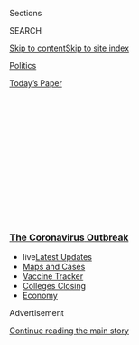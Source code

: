 <div id="app">

<div>

<div>

<div>

<div class="NYTAppHideMasthead css-1q2w90k e1suatyy0">

<div class="section css-ui9rw0 e1suatyy2">

<div class="css-eph4ug er09x8g0">

<div class="css-6n7j50">

</div>

<span class="css-1dv1kvn">Sections</span>

<div class="css-10488qs">

<span class="css-1dv1kvn">SEARCH</span>

</div>

[Skip to content](#site-content)[Skip to site
index](#site-index)

</div>

<div id="masthead-section-label" class="css-1wr3we4 eaxe0e00">

[Politics](https://www.nytimes3xbfgragh.onion/section/politics)

</div>

<div class="css-10698na e1huz5gh0">

</div>

</div>

<div id="masthead-bar-one" class="section hasLinks css-15hmgas e1csuq9d3">

<div class="css-uqyvli e1csuq9d0">

</div>

<div class="css-1uqjmks e1csuq9d1">

</div>

<div class="css-9e9ivx">

[](https://myaccount.nytimes3xbfgragh.onion/auth/login?response_type=cookie&client_id=vi)

</div>

<div class="css-1bvtpon e1csuq9d2">

[Today’s
Paper](https://www.nytimes3xbfgragh.onion/section/todayspaper)

</div>

</div>

</div>

</div>

<div data-aria-hidden="false">

<div id="site-content" data-role="main">

<div>

<div class="css-1aor85t" style="opacity:0.000000001;z-index:-1;visibility:hidden">

<div class="css-1hqnpie">

<div class="css-epjblv">

<span class="css-17xtcya">[Politics](/section/politics)</span><span class="css-x15j1o">|</span><span class="css-fwqvlz">F.D.A.’s
Emergency Approval of Blood Plasma Is Now on
Hold</span>

</div>

<div class="css-k008qs">

<div class="css-1iwv8en">

<span class="css-18z7m18"></span>

<div>

</div>

</div>

<span class="css-1n6z4y">https://nyti.ms/2Q7q2BT</span>

<div class="css-1705lsu">

<div class="css-4xjgmj">

<div class="css-4skfbu" data-role="toolbar" data-aria-label="Social Media Share buttons, Save button, and Comments Panel with current comment count" data-testid="share-tools">

  - 
  - 
  - 
  - 
    
    <div class="css-6n7j50">
    
    </div>

  - 

</div>

</div>

</div>

</div>

</div>

</div>

<div class="css-13pd83m">

<div class="css-l9svim">

### [<span class="css-pa1jbp"><span class="css-1rxm0ex">The Coronavirus</span><span class="css-1rxm0ex"> Outbreak</span></span>](https://www.nytimes3xbfgragh.onion/news-event/coronavirus?name=styln-coronavirus-national&region=TOP_BANNER&variant=undefined&block=storyline_menu_recirc&action=click&pgtype=Article&impression_id=bfa44950-e382-11ea-a48e-b9252519409f)

  - <span class="css-ousu42"><span class="css-12clwdu">live</span>[Latest
    Updates](https://www.nytimes3xbfgragh.onion/2020/08/20/world/coronavirus-covid.html?name=styln-coronavirus-national&region=TOP_BANNER&variant=undefined&block=storyline_menu_recirc&action=click&pgtype=Article&impression_id=bfa44951-e382-11ea-a48e-b9252519409f)</span>
  - <span class="css-ousu42">[Maps and
    Cases](https://www.nytimes3xbfgragh.onion/interactive/2020/us/coronavirus-us-cases.html?name=styln-coronavirus-national&region=TOP_BANNER&variant=undefined&block=storyline_menu_recirc&action=click&pgtype=Article&impression_id=bfa44952-e382-11ea-a48e-b9252519409f)</span>
  - <span class="css-ousu42">[Vaccine
    Tracker](https://www.nytimes3xbfgragh.onion/interactive/2020/science/coronavirus-vaccine-tracker.html?name=styln-coronavirus-national&region=TOP_BANNER&variant=undefined&block=storyline_menu_recirc&action=click&pgtype=Article&impression_id=bfa44953-e382-11ea-a48e-b9252519409f)</span>
  - <span class="css-ousu42">[Colleges
    Closing](https://www.nytimes3xbfgragh.onion/2020/08/19/us/colleges-closing-covid.html?name=styln-coronavirus-national&region=TOP_BANNER&variant=undefined&block=storyline_menu_recirc&action=click&pgtype=Article&impression_id=bfa4be80-e382-11ea-a48e-b9252519409f)</span>
  - <span class="css-ousu42">[Economy](https://www.nytimes3xbfgragh.onion/live/2020/08/20/business/stock-market-today-coronavirus?name=styln-coronavirus-national&region=TOP_BANNER&variant=undefined&block=storyline_menu_recirc&action=click&pgtype=Article&impression_id=bfa4be81-e382-11ea-a48e-b9252519409f)</span>

</div>

</div>

<div id="top-wrapper" class="css-1sy8kpn">

<div id="top-slug" class="css-l9onyx">

Advertisement

</div>

[Continue reading the main
story](#after-top)

<div class="ad top-wrapper" style="text-align:center;height:100%;display:block;min-height:250px">

<div id="top" class="place-ad" data-position="top" data-size-key="top">

</div>

</div>

<div id="after-top">

</div>

</div>

<div>

<div id="sponsor-wrapper" class="css-1hyfx7x">

<div id="sponsor-slug" class="css-19vbshk">

Supported by

</div>

[Continue reading the main
story](#after-sponsor)

<div id="sponsor" class="ad sponsor-wrapper" style="text-align:center;height:100%;display:block">

</div>

<div id="after-sponsor">

</div>

</div>

<div class="css-186x18t">

</div>

<div class="css-1vkm6nb ehdk2mb0">

# F.D.A.’s Emergency Approval of Blood Plasma Is Now on Hold

</div>

Government health leaders including Dr. Francis S. Collins and Dr.
Anthony S. Fauci urged caution last week, citing weak data from the
country’s largest plasma study.

<div class="css-79elbk" data-testid="photoviewer-wrapper">

<div class="css-z3e15g" data-testid="photoviewer-wrapper-hidden">

</div>

<div class="css-1a48zt4 ehw59r15" data-testid="photoviewer-children">

![<span class="css-16f3y1r e13ogyst0" data-aria-hidden="true">Javier
Alvarez donating his plasma at Houston Methodist Hospital in July after
his grandmother died from the
virus.</span><span class="css-cnj6d5 e1z0qqy90" itemprop="copyrightHolder"><span class="css-1ly73wi e1tej78p0">Credit...</span><span><span>Erin
Schaff/The New York
Times</span></span></span>](https://static01.graylady3jvrrxbe.onion/images/2020/08/13/business/00virus-plasma-1/merlin_174329514_3b40dd0e-a16d-4006-a811-4510614384a9-articleLarge.jpg?quality=75&auto=webp&disable=upscale)

</div>

</div>

<div class="css-18e8msd">

<div class="css-otjvjh epjyd6m0">

<div class="css-nmf14i ey68jwv0" data-aria-hidden="true">

[![Noah
Weiland](https://static01.graylady3jvrrxbe.onion/images/2019/07/23/reader-center/author-noah-weiland/author-noah-weiland-thumbLarge.png
"Noah Weiland")](https://www.nytimes3xbfgragh.onion/by/noah-weiland)[![Sharon
LaFraniere](https://static01.graylady3jvrrxbe.onion/images/2018/07/12/multimedia/author-sharon-lafraniere/author-sharon-lafraniere-thumbLarge.png
"Sharon LaFraniere")](https://www.nytimes3xbfgragh.onion/by/sharon-lafraniere)[![Sheri
Fink](https://static01.graylady3jvrrxbe.onion/images/2018/08/24/multimedia/author-sheri-fink/author-sheri-fink-thumbLarge.png
"Sheri Fink")](https://www.nytimes3xbfgragh.onion/by/sheri-fink)

</div>

<div class="css-1baulvz">

By [<span class="css-1baulvz" itemprop="name">Noah
Weiland</span>](https://www.nytimes3xbfgragh.onion/by/noah-weiland),
[<span class="css-1baulvz" itemprop="name">Sharon
LaFraniere</span>](https://www.nytimes3xbfgragh.onion/by/sharon-lafraniere)
and [<span class="css-1baulvz last-byline" itemprop="name">Sheri
Fink</span>](https://www.nytimes3xbfgragh.onion/by/sheri-fink)

</div>

</div>

  - 
    
    <div class="css-ld3wwf e16638kd2">
    
    Aug. 19,
    2020
    
    </div>

  - 
    
    <div class="css-4xjgmj">
    
    <div class="css-d8bdto" data-role="toolbar" data-aria-label="Social Media Share buttons, Save button, and Comments Panel with current comment count" data-testid="share-tools">
    
      - 
      - 
      - 
      - 
        
        <div class="css-6n7j50">
        
        </div>
    
      - 
    
    </div>
    
    </div>

</div>

</div>

<div class="section meteredContent css-1r7ky0e" name="articleBody" itemprop="articleBody">

<div class="css-1fanzo5 StoryBodyCompanionColumn">

<div class="css-53u6y8">

WASHINGTON — Last week, just as the Food and Drug Administration was
preparing to issue an emergency authorization for blood plasma as a
Covid-19 treatment, a group of top federal health officials including
Dr. Francis S. Collins and Dr. Anthony S. Fauci intervened, arguing that
emerging data on the treatment was too weak, according to two senior
administration officials.

The authorization is on hold for now as more data is reviewed, according
to H. Clifford Lane, the clinical director at the National Institute of
Allergy and Infectious Diseases. An emergency approval could still be
issued in the near future, he said.

Donated by people who have survived the disease, antibody-rich plasma is
considered safe. President Trump has hailed it as a “beautiful
ingredient” in the veins of people who have survived Covid-19.

But [clinical trials have not
proved](https://www.nytimes3xbfgragh.onion/2020/08/04/health/trump-plasma.html)
whether plasma can help people fighting the coronavirus.

Several top health officials — led by Dr. Collins, the director of the
National Institutes of Health; Dr. Fauci, the government’s top
infectious disease expert; and Dr. Lane — urged their colleagues last
week to hold off, citing [recent
data](https://www.medrxiv.org/content/10.1101/2020.08.12.20169359v1)
from the country’s largest plasma study, run by the Mayo Clinic. They
thought the study’s data to date was not strong enough to warrant an
emergency approval.

</div>

</div>

<div class="css-1fanzo5 StoryBodyCompanionColumn">

<div class="css-53u6y8">

“The three of us are pretty aligned on the importance of robust data
through randomized control trials, and that a pandemic does not change
that,” Dr. Lane said in an interview on Tuesday.

The drafted emergency authorization leaned on the history of plasma’s
use in other disease outbreaks and on animal research and a spate of
plasma studies, including the [Mayo Clinic’s
program](https://www.uscovidplasma.org/), which has given infusions to
more than 66,000 Covid-19 patients thanks to financing from the federal
government.

An F.D.A. spokeswoman declined to comment, but Mr. Trump reacted
angrily, suggesting the decision was politically
motivated.

<div id="NYT_MAIN_CONTENT_1_REGION" class="css-9tf9ac">

<div>

<div id="styln-covid-updates-world" class="section interactive-content interactive-size-medium css-1ftcdic">

<div class="css-17ih8de interactive-body">

<div id="styln-briefing-block" data-asset-id="QXJ0aWNsZTpueXQ6Ly9hcnRpY2xlL2NlNTkwYjM3LWJmOWItNTdmYy05MmI1LWFlNjk3ZDBlZmU2NQ==">

<div class="briefing-block-header-section">

# [Latest Updates: The Coronavirus Outbreak](https://www.nytimes3xbfgragh.onion/2020/08/20/world/coronavirus-covid.html?action=click&pgtype=Article&state=default&region=MAIN_CONTENT_1&context=storylines_live_updates)

<div class="briefing-block-ts">

Updated 2020-08-21T07:46:15.883Z

</div>

</div>

  - [Shutdowns, warnings and scoldings follow alarming incidents on
    college
    campuses.](https://www.nytimes3xbfgragh.onion/2020/08/20/world/coronavirus-covid.html?action=click&pgtype=Article&state=default&region=MAIN_CONTENT_1&context=storylines_live_updates#link-68774d88)
  - [Biden knocks Trump’s pandemic response, and outlines a national
    strategy.](https://www.nytimes3xbfgragh.onion/2020/08/20/world/coronavirus-covid.html?action=click&pgtype=Article&state=default&region=MAIN_CONTENT_1&context=storylines_live_updates#link-26b58724)
  - [U.S. health agencies announce moves to confront the flu season and
    plummeting child vaccination
    rates.](https://www.nytimes3xbfgragh.onion/2020/08/20/world/coronavirus-covid.html?action=click&pgtype=Article&state=default&region=MAIN_CONTENT_1&context=storylines_live_updates#link-4e542da3)

<div class="briefing-block-footer">

<div class="briefing-block-footer-meta">

[See more
updates](https://www.nytimes3xbfgragh.onion/2020/08/20/world/coronavirus-covid.html?action=click&pgtype=Article&state=default&region=MAIN_CONTENT_1&context=storylines_live_updates)

</div>

<div class="briefing-block-briefinglinks">

<span>More live coverage:</span>
[Markets](https://www.nytimes3xbfgragh.onion/live/2020/08/20/business/stock-market-today-coronavirus?action=click&pgtype=Article&state=default&region=MAIN_CONTENT_1&context=storylines_live_updates)

</div>

</div>

</div>

</div>

</div>

</div>

</div>

“You have a lot of people over there who don’t want to rush things
because they want to do it after November 3,” he said referring to
Election Day, as he proclaimed without evidence that convalescent plasma
helped “way over 50 percent” of Covid-19 patients infused with it.

Plasma, the pale yellow liquid leftover after blood is stripped of its
red and white cells, has been the subject of [months of intense
enthusiasm](https://www.nytimes3xbfgragh.onion/2020/08/04/health/trump-plasma.html)
from scientists, celebrities and Mr. Trump, part of the administration’s
push for coronavirus treatments as a stopgap while pharmaceutical
companies race to complete dozens of clinical trials for coronavirus
vaccines.

</div>

</div>

<div class="css-1fanzo5 StoryBodyCompanionColumn">

<div class="css-53u6y8">

Emergency authorizations, which do not require the same level of
evidence as a full F.D.A. approval would, have been a fraught subject
for the government during the pandemic. The agency gave one to the
malaria drugs hydroxychloroquine and chloroquine only to [rescind it
months
later](https://www.nytimes3xbfgragh.onion/2020/06/15/health/fda-hydroxychloroquine-malaria.html)
after the drugs were found to be ineffective against the coronavirus,
and potentially harmful. An emergency authorization for blood plasma
would most likely ease the clerical burdens on hospitals in conducting
infusions.

Senior health officials have privately expressed concern about the rapid
growth of the Mayo program and the perceived rush to declare plasma
effective without the affirmation of results from randomized trials,
which scientists have long relied on as the gold standard of evidence.
Skyrocketing enrollment in the program has prompted a debate among
researchers about what kind of empirical certainty is needed in treating
patients in a public health emergency.

An emergency approval now would “change the way people view trials,”
said Dr. Mila B. Ortigoza, an infectious disease specialist at N.Y.U.
Langone Health who started a trial with colleagues at Montefiore Medical
Center.

“We want to make sure that when we say it works, we are confident, with
indisputable evidence,” she said. “We’re dealing with patients’ lives
here.”

<div id="NYT_MAIN_CONTENT_2_REGION" class="css-9tf9ac">

<div>

</div>

</div>

Unlike the malaria drugs, plasma, which has been used [since
the 1890s](https://www.ncbi.nlm.nih.gov/pmc/articles/PMC4781783/) to
treat infectious diseases, has earned the attention of a highly
credentialed community of microbiologists and immunologists eager to
prove its usefulness. The Mayo Clinic has already published analysis on
tens of thousands of patients in its expanded access program showing
that plasma is safe.

The most recent [batch of
data](https://www.medrxiv.org/content/10.1101/2020.08.12.20169359v1)from
the program included more than 35,000 Covid-19 patients, many of them in
intensive care and on ventilators, and suggested that plasma
administered within three days of a diagnosis reduced mortality rates.
When calculated a month after the infusions, the death rate of patients
who received plasma within three days of diagnosis was lower (21.6
percent) than it was for those who received plasma later (26.7 percent).

But the study did not have a control group of patients given a placebo
to compare with those given plasma, making it difficult for scientists
to assess whether the treatment really worked. And given the limited
supply of plasma, it is not clear how realistic treating patients within
three days of diagnosis would be.

</div>

</div>

<div class="css-1fanzo5 StoryBodyCompanionColumn">

<div class="css-53u6y8">

The program’s enrollment has surged to more than 30 times as high as
initially expected, complicating the ability of scientists to recruit
sick patients to randomized trials.

It “ballooned to a degree that, you know, is becoming unmanageable,” Dr.
Lane said.

Statisticians at the F.D.A. are now examining the Mayo data to better
understand what factors other than the treatment might have influenced
patient responses, such as higher-quality care in the hospital, Dr. Lane
said.

<div id="NYT_MAIN_CONTENT_3_REGION" class="css-9tf9ac">

<div>

<div id="styln-prism-freeform-1594220623585" class="section interactive-content interactive-size-medium css-1ftcdic">

<div class="css-17ih8de interactive-body">

<div id="prism-freeform-block-18477" class="css-19mumt8" data-role="complementary" data-storyline="The Coronavirus Outbreak" data-truncated="true" tabindex="0">

<div class="css-a8d9oz">

<div class="css-eb027h">

[](https://www.nytimes3xbfgragh.onion/news-event/coronavirus?action=click&pgtype=Article&state=default&region=MAIN_CONTENT_3&context=storylines_faq)

### The Coronavirus Outbreak ›

#### Frequently Asked Questions

Updated August 17, 2020

  - #### Why does standing six feet away from others help?
    
      - The coronavirus spreads primarily through droplets from your
        mouth and nose, especially when you cough or sneeze. The C.D.C.,
        one of the organizations using that measure, [bases its
        recommendation of six
        feet](https://www.nytimes3xbfgragh.onion/2020/04/14/health/coronavirus-six-feet.html?action=click&pgtype=Article&state=default&region=MAIN_CONTENT_3&context=storylines_faq)
        on the idea that most large droplets that people expel when they
        cough or sneeze will fall to the ground within six feet. But six
        feet has never been a magic number that guarantees complete
        protection. Sneezes, for instance, can launch droplets a lot
        farther than six feet, [according to a recent
        study](https://jamanetwork.com/journals/jama/fullarticle/2763852).
        It's a rule of thumb: You should be safest standing six feet
        apart outside, especially when it's windy. But keep a mask on at
        all times, even when you think you’re far enough apart.

  - #### I have antibodies. Am I now immune?
    
      - As of right now,[that seems likely, for at least several
        months.](https://www.nytimes3xbfgragh.onion/2020/07/22/health/covid-antibodies-herd-immunity.html?action=click&pgtype=Article&state=default&region=MAIN_CONTENT_3&context=storylines_faq)
        There have been frightening accounts of people suffering what
        seems to be a second bout of Covid-19. But experts say these
        patients may have a drawn-out course of infection, with the
        virus taking a slow toll weeks to months after initial exposure.
        People infected with the coronavirus typically
        [produce](https://www.nature.com/articles/s41586-020-2456-9)
        immune molecules called antibodies, which are [protective
        proteins made in response to an
        infection](https://www.nytimes3xbfgragh.onion/2020/05/07/health/coronavirus-antibody-prevalence.html?action=click&pgtype=Article&state=default&region=MAIN_CONTENT_3&context=storylines_faq)[.
        These antibodies
        may](https://www.nytimes3xbfgragh.onion/2020/05/07/health/coronavirus-antibody-prevalence.html?action=click&pgtype=Article&state=default&region=MAIN_CONTENT_3&context=storylines_faq)
        last in the body [only two to three
        months](https://www.nature.com/articles/s41591-020-0965-6),
        which may seem worrisome, but that’s perfectly normal after an
        acute infection subsides, said Dr. Michael Mina, an immunologist
        at Harvard University. It may be possible to get the coronavirus
        again, but it’s highly unlikely that it would be possible in a
        short window of time from initial infection or make people
        sicker the second time.

  - #### I’m a small-business owner. Can I get relief?
    
      - The [stimulus bills enacted in
        March](https://www.nytimes3xbfgragh.onion/article/small-business-loans-stimulus-grants-freelancers-coronavirus.html?action=click&pgtype=Article&state=default&region=MAIN_CONTENT_3&context=storylines_faq)
        offer help for the millions of American small businesses. Those
        eligible for aid are businesses and nonprofit organizations with
        fewer than 500 workers, including sole proprietorships,
        independent contractors and freelancers. Some larger companies
        in some industries are also eligible. The help being offered,
        which is being managed by the Small Business Administration,
        includes the Paycheck Protection Program and the Economic Injury
        Disaster Loan program. But lots of folks have [not yet seen
        payouts.](https://www.nytimes3xbfgragh.onion/interactive/2020/05/07/business/small-business-loans-coronavirus.html?action=click&pgtype=Article&state=default&region=MAIN_CONTENT_3&context=storylines_faq)
        Even those who have received help are confused: The rules are
        draconian, and some are stuck sitting on [money they don’t know
        how to
        use.](https://www.nytimes3xbfgragh.onion/2020/05/02/business/economy/loans-coronavirus-small-business.html?action=click&pgtype=Article&state=default&region=MAIN_CONTENT_3&context=storylines_faq)
        Many small-business owners are getting less than they expected
        or [not hearing anything at
        all.](https://www.nytimes3xbfgragh.onion/2020/06/10/business/Small-business-loans-ppp.html?action=click&pgtype=Article&state=default&region=MAIN_CONTENT_3&context=storylines_faq)

  - #### What are my rights if I am worried about going back to work?
    
      - Employers have to provide [a safe
        workplace](https://www.osha.gov/SLTC/covid-19/standards.html)
        with policies that protect everyone equally. [And if one of your
        co-workers tests positive for the coronavirus, the
        C.D.C.](https://www.nytimes3xbfgragh.onion/article/coronavirus-money-unemployment.html?action=click&pgtype=Article&state=default&region=MAIN_CONTENT_3&context=storylines_faq)
        has said that [employers should tell their
        employees](https://www.cdc.gov/coronavirus/2019-ncov/community/guidance-business-response.html)
        -- without giving you the sick employee’s name -- that they may
        have been exposed to the virus.

  - #### What is school going to look like in September?
    
      - It is unlikely that many schools will return to a normal
        schedule this fall, requiring the grind of [online
        learning](https://www.nytimes3xbfgragh.onion/2020/06/05/us/coronavirus-education-lost-learning.html?action=click&pgtype=Article&state=default&region=MAIN_CONTENT_3&context=storylines_faq),
        [makeshift child
        care](https://www.nytimes3xbfgragh.onion/2020/05/29/us/coronavirus-child-care-centers.html?action=click&pgtype=Article&state=default&region=MAIN_CONTENT_3&context=storylines_faq)
        and [stunted
        workdays](https://www.nytimes3xbfgragh.onion/2020/06/03/business/economy/coronavirus-working-women.html?action=click&pgtype=Article&state=default&region=MAIN_CONTENT_3&context=storylines_faq)
        to continue. California’s two largest public school districts —
        Los Angeles and San Diego — said on July 13, that [instruction
        will be remote-only in the
        fall](https://www.nytimes3xbfgragh.onion/2020/07/13/us/lausd-san-diego-school-reopening.html?action=click&pgtype=Article&state=default&region=MAIN_CONTENT_3&context=storylines_faq),
        citing concerns that surging coronavirus infections in their
        areas pose too dire a risk for students and teachers. Together,
        the two districts enroll some 825,000 students. They are the
        largest in the country so far to abandon plans for even a
        partial physical return to classrooms when they reopen in
        August. For other districts, the solution won’t be an
        all-or-nothing approach. [Many
        systems](https://bioethics.jhu.edu/research-and-outreach/projects/eschool-initiative/school-policy-tracker/),
        including the nation’s largest, New York City, are devising
        [hybrid
        plans](https://www.nytimes3xbfgragh.onion/2020/06/26/us/coronavirus-schools-reopen-fall.html?action=click&pgtype=Article&state=default&region=MAIN_CONTENT_3&context=storylines_faq)
        that involve spending some days in classrooms and other days
        online. There’s no national policy on this yet, so check with
        your municipal school system regularly to see what is happening
        in your
community.

<div id="styln-survey-component-18477" class="styln-survey-component" data-surveyname="faq" data-surveystoryline="coronavirus">

</div>

</div>

<div class="css-6mllg9">

</div>

<div class="css-pmm6ed">

<span class="css-5gimkt"></span>

</div>

</div>

</div>

</div>

</div>

</div>

</div>

A research team from Houston Methodist hospitals also [published
preliminary
results](https://ajp.amjpathol.org/article/S0002-9440\(20\)30370-9/fulltext)
from a plasma trial last week. Their study of hospitalized Covid-19
patients in the American Journal of Pathology reported that a group of
136 patients who received the treatment were more likely to be alive
four weeks later compared with 251 patients who did not receive it. That
study found a statistically significant benefit only when patients were
treated within three days of admission and when the plasma contained a
high concentration of antibodies.

The Houston study was not randomized, meaning that all of the patients
enrolled received the treatment and none received a placebo. (The
researchers later compared their outcomes to records from other Covid-19
patients who were not in the study but were matched to be similar to
them.)

</div>

</div>

<div class="css-79elbk" data-testid="photoviewer-wrapper">

<div class="css-z3e15g" data-testid="photoviewer-wrapper-hidden">

</div>

<div class="css-1a48zt4 ehw59r15" data-testid="photoviewer-children">

![<span class="css-16f3y1r e13ogyst0" data-aria-hidden="true">Dr. Eric
Salazar, a co-director of transfusion medicine at Houston Methodist
Hospital.</span><span class="css-cnj6d5 e1z0qqy90" itemprop="copyrightHolder"><span class="css-1ly73wi e1tej78p0">Credit...</span><span>Erin
Schaff/The New York
Times</span></span>](https://static01.graylady3jvrrxbe.onion/images/2020/08/13/business/00virus-plasma-2/merlin_174329469_b5f5c73d-5e40-4498-b38e-94542d04f84f-articleLarge.jpg?quality=75&auto=webp&disable=upscale)

</div>

</div>

<div class="css-1fanzo5 StoryBodyCompanionColumn">

<div class="css-53u6y8">

A surge in cases in Texas this summer quickly brought the hospital
system to its enrollment cap, and doctors there have not been able to
provide the experimental treatment since mid-July. If the F.D.A. gave an
emergency authorization, doctors at the hospital could possibly begin
administering it again, said Dr. Eric Salazar, the study’s principal
investigator.

But an emergency authorization could have the unintended effect of
[making it harder for rigorous clinical
trials](https://www.nytimes3xbfgragh.onion/2020/08/04/health/trump-plasma.html)
to definitively show whether plasma works. Scientists have struggled to
recruit patients for randomized trials, as many patients and their
doctors — knowing they could get the treatment under the Mayo program —
have been unwilling to risk receiving a placebo.

</div>

</div>

<div class="css-1fanzo5 StoryBodyCompanionColumn">

<div class="css-53u6y8">

Last month, one such [trial in the
Netherlands](https://www.medrxiv.org/content/10.1101/2020.07.01.20139857v1)
was stopped when researchers realized that patients given plasma showed
no difference in mortality, length of hospital stay or disease severity
compared with those given a placebo. Most of the patients had already
developed their own antibodies by the time they entered the study, the
researchers noted.

At least 10 randomized trials in the United States have collectively
enrolled only a few hundred people. They have also been stymied by the
waning of the virus outbreak in many cities, complicating the ability of
researchers to recruit sick people. Dr. Collins has encouraged a
strategy of pooling the results from randomized trials, an idea that has
met resistance from some researchers.

Dr. R. Scott Wright, who is helping oversee the Mayo Clinic’s plasma
program, was an early proponent of conducting randomized trials. But he
said in a recent interview that the mechanics of setting up large
studies were complicated by early shortages of plasma, coordination via
videoconference calls and the difficulty of predicting where the virus
would spread next.

If the F.D.A. does grant the emergency authorization, it could make it
even harder to get answers, said Dr. Ortigoza of N.Y.U.

“We will keep going, because we’re in desperate need of a randomized
placebo-controlled trial for convalescent plasma,” she said. “This is
something our country and the world really needs right now.”

Noah Weiland and Sharon LaFraniere reported from Washington, and Sheri
Fink from Houston. Katie Thomas contributed reporting from Chicago.

</div>

</div>

<div>

</div>

</div>

<div>

</div>

<div>

</div>

<div>

</div>

<div>

<div id="bottom-wrapper" class="css-1ede5it">

<div id="bottom-slug" class="css-l9onyx">

Advertisement

</div>

[Continue reading the main
story](#after-bottom)

<div id="bottom" class="ad bottom-wrapper" style="text-align:center;height:100%;display:block;min-height:90px">

</div>

<div id="after-bottom">

</div>

</div>

</div>

</div>

</div>

## Site Index

<div>

</div>

## Site Information Navigation

  - [© <span>2020</span> <span>The New York Times
    Company</span>](https://help.nytimes3xbfgragh.onion/hc/en-us/articles/115014792127-Copyright-notice)

<!-- end list -->

  - [NYTCo](https://www.nytco.com/)
  - [Contact
    Us](https://help.nytimes3xbfgragh.onion/hc/en-us/articles/115015385887-Contact-Us)
  - [Work with us](https://www.nytco.com/careers/)
  - [Advertise](https://nytmediakit.com/)
  - [T Brand Studio](http://www.tbrandstudio.com/)
  - [Your Ad
    Choices](https://www.nytimes3xbfgragh.onion/privacy/cookie-policy#how-do-i-manage-trackers)
  - [Privacy](https://www.nytimes3xbfgragh.onion/privacy)
  - [Terms of
    Service](https://help.nytimes3xbfgragh.onion/hc/en-us/articles/115014893428-Terms-of-service)
  - [Terms of
    Sale](https://help.nytimes3xbfgragh.onion/hc/en-us/articles/115014893968-Terms-of-sale)
  - [Site
    Map](https://spiderbites.nytimes3xbfgragh.onion)
  - [Help](https://help.nytimes3xbfgragh.onion/hc/en-us)
  - [Subscriptions](https://www.nytimes3xbfgragh.onion/subscription?campaignId=37WXW)

</div>

</div>

</div>

</div>
